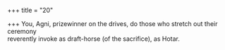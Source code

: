 +++
title = "20"

+++
You, Agni, prizewinner on the drives, do those who stretch out their  ceremony  
reverently invoke as draft-horse (of the sacrifice), as Hotar.  